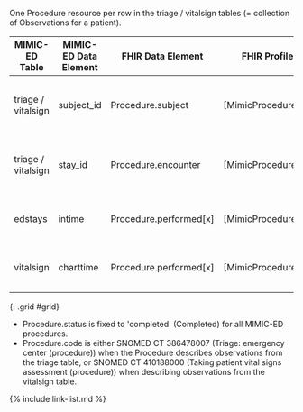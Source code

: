 One Procedure resource per row in the triage / vitalsign tables (= collection of Observations for a patient).

|MIMIC-ED Table|MIMIC-ED Data Element|FHIR Data Element|FHIR Profile|Notes| 
|---|---|---|---|---|
|triage / vitalsign|subject_id|Procedure.subject|[MimicProcedureED]|Links to a MimicPatient with corresponding identifier.|
|triage / vitalsign|stay_id|Procedure.encounter|[MimicProcedureED]|Links to a MimicEncounter with corresponding identifier.|
|edstays|intime|Procedure.performed[x]|[MimicProcedureED]|Only when describing a row of the triage table.|
|vitalsign|charttime|Procedure.performed[x]|[MimicProcedureED]|Only when describing a row of the vitalsign table.|
{: .grid #grid}

* Procedure.status is fixed to 'completed' (Completed) for all MIMIC-ED procedures.
* Procedure.code is either SNOMED CT 386478007 (Triage: emergency center (procedure)) when the Procedure describes observations from the triage table, or SNOMED CT 410188000 (Taking patient vital signs assessment (procedure)) when describing observations from the vitalsign table. 

{% include link-list.md %}